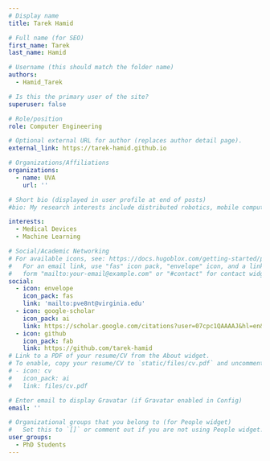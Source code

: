 ```yaml
---
# Display name
title: Tarek Hamid

# Full name (for SEO)
first_name: Tarek
last_name: Hamid

# Username (this should match the folder name)
authors:
  - Hamid_Tarek

# Is this the primary user of the site?
superuser: false

# Role/position
role: Computer Engineering

# Optional external URL for author (replaces author detail page).
external_link: https://tarek-hamid.github.io

# Organizations/Affiliations
organizations:
  - name: UVA
    url: ''

# Short bio (displayed in user profile at end of posts)
#bio: My research interests include distributed robotics, mobile computing and programmable matter.

interests:
  - Medical Devices
  - Machine Learning

# Social/Academic Networking
# For available icons, see: https://docs.hugoblox.com/getting-started/page-builder/#icons
#   For an email link, use "fas" icon pack, "envelope" icon, and a link in the
#   form "mailto:your-email@example.com" or "#contact" for contact widget.
social:
  - icon: envelope
    icon_pack: fas
    link: 'mailto:pve8nt@virginia.edu'
  - icon: google-scholar
    icon_pack: ai
    link: https://scholar.google.com/citations?user=07cpc1QAAAAJ&hl=en&oi=sra
  - icon: github
    icon_pack: fab
    link: https://github.com/tarek-hamid
# Link to a PDF of your resume/CV from the About widget.
# To enable, copy your resume/CV to `static/files/cv.pdf` and uncomment the lines below.
# - icon: cv
#   icon_pack: ai
#   link: files/cv.pdf

# Enter email to display Gravatar (if Gravatar enabled in Config)
email: ''

# Organizational groups that you belong to (for People widget)
#   Set this to `[]` or comment out if you are not using People widget.
user_groups:
  - PhD Students
---
```


